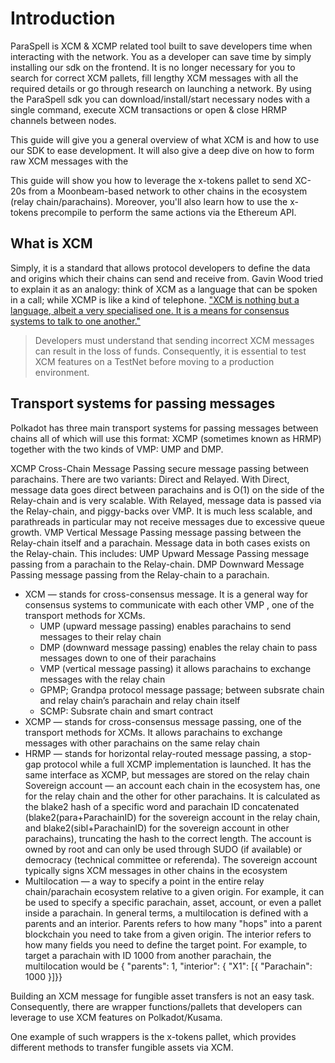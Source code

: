 # Introduction
ParaSpell is XCM & XCMP related tool built to save developers time when interacting with the network. You as a developer can save time by simply installing our sdk on the frontend. It is no longer necessary for you to search for correct XCM pallets, fill lengthy XCM messages with all the required details or go through research on launching a network. By using the ParaSpell sdk you can download/install/start necessary nodes with a single command, execute XCM transactions or open & close HRMP channels between nodes.


This guide will give you a general overview of what XCM is and how to use our SDK to ease development. It will also give a deep dive on how to form raw XCM messages with the 

This guide will show you how to leverage the x-tokens pallet to send XC-20s from a Moonbeam-based network to other chains in the ecosystem (relay chain/parachains). Moreover, you'll also learn how to use the x-tokens precompile to perform the same actions via the Ethereum API.


## What is XCM
Simply, it is a standard that allows protocol developers to define the data and origins which their chains can send and receive from. Gavin Wood tried to explain it as an analogy: think of XCM as a language that can be spoken in a call; while XCMP is like a kind of telephone. ["XCM is nothing but a language, albeit a very specialised one. It is a means for consensus systems to talk to one another."](https://polkadot.network/blog/xcm-part-two-versioning-and-compatibility/)

> Developers must understand that sending incorrect XCM messages can result in the loss of funds. Consequently, it is essential to test XCM features on a TestNet before moving to a production environment.

## Transport systems for passing messages
Polkadot has three main transport systems for passing messages between chains all of which will use this format: XCMP (sometimes known as HRMP) together with the two kinds of VMP: UMP and DMP.

XCMP Cross-Chain Message Passing secure message passing between parachains. There are two variants: Direct and Relayed.
With Direct, message data goes direct between parachains and is O(1) on the side of the Relay-chain and is very scalable.
With Relayed, message data is passed via the Relay-chain, and piggy-backs over VMP. It is much less scalable, and parathreads in particular may not receive messages due to excessive queue growth.
VMP Vertical Message Passing message passing between the Relay-chain itself and a parachain. Message data in both cases exists on the Relay-chain. This includes:
UMP Upward Message Passing message passing from a parachain to the Relay-chain.
DMP Downward Message Passing message passing from the Relay-chain to a parachain.




 - XCM — stands for cross-consensus message. It is a general way for consensus systems to communicate with each other
VMP , one of the transport methods for XCMs. 
    - UMP (upward message passing) enables parachains to send messages to their relay chain
    - DMP (downward message passing) enables the relay chain to pass messages down to one of their parachains
    - VMP (vertical message passing) it allows parachains to exchange messages with the relay chain
    - GPMP; Grandpa protocol message passage; between subsrate chain and relay chain’s parachain and relay chain itself
    - SCMP: Subsrate chain and smart contract
 - XCMP — stands for cross-consensus message passing, one of the transport methods for XCMs. It allows parachains to exchange messages with other parachains on the same relay chain
 - HRMP — stands for horizontal relay-routed message passing, a stop-gap protocol while a full XCMP implementation is launched. It has the same interface as XCMP, but messages are stored on the relay chain
Sovereign account — an account each chain in the ecosystem has, one for the relay chain and the other for other parachains. It is calculated as the blake2 hash of a specific word and parachain ID concatenated (blake2(para+ParachainID) for the sovereign account in the relay chain, and blake2(sibl+ParachainID) for the sovereign account in other parachains), truncating the hash to the correct length. The account is owned by root and can only be used through SUDO (if available) or democracy (technical committee or referenda). The sovereign account typically signs XCM messages in other chains in the ecosystem
 - Multilocation — a way to specify a point in the entire relay chain/parachain ecosystem relative to a given origin. For example, it can be used to specify a specific parachain, asset, account, or even a pallet inside a parachain. In general terms, a multilocation is defined with a parents and an interior. Parents refers to how many "hops" into a parent blockchain you need to take from a given origin. The interior refers to how many fields you need to define the target point. For example, to target a parachain with ID 1000 from another parachain, the multilocation would be { "parents": 1, "interior": { "X1": [{ "Parachain": 1000 }]}}
 
 
Building an XCM message for fungible asset transfers is not an easy task. Consequently, there are wrapper functions/pallets that developers can leverage to use XCM features on Polkadot/Kusama.

One example of such wrappers is the x-tokens pallet, which provides different methods to transfer fungible assets via XCM.

